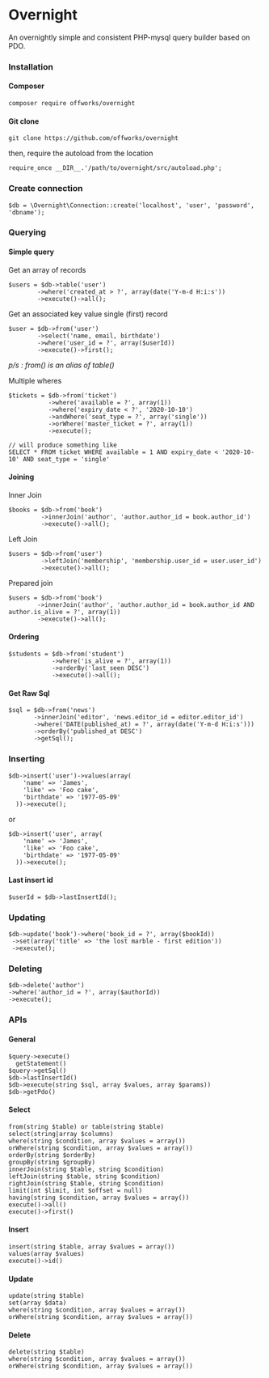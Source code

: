 # Overnight
An overnightly simple and consistent PHP-mysql query builder based on PDO.

### Installation
#### Composer
```
composer require offworks/overnight
```
#### Git clone
```
git clone https://github.com/offworks/overnight
```
then, require the autoload from the location
```
require_once __DIR__.'/path/to/overnight/src/autoload.php';
```

### Create connection
```
$db = \Overnight\Connection::create('localhost', 'user', 'password', 'dbname');
```

### Querying
#### Simple query
Get an array of records
```
$users = $db->table('user')
        ->where('created_at > ?', array(date('Y-m-d H:i:s'))
        ->execute()->all();
```
Get an associated key value single (first) record
```
$user = $db->from('user')
        ->select('name, email, birthdate')
        ->where('user_id = ?', array($userId))
        ->execute()->first();
```
*p/s : from() is an alias of table()*

Multiple wheres
```
$tickets = $db->from('ticket')
           ->where('available = ?', array(1))
           ->where('expiry_date < ?', '2020-10-10')
           ->andWhere('seat_type = ?', array('single'))
           ->orWhere('master_ticket = ?', array(1))
           ->execute();

// will produce something like
SELECT * FROM ticket WHERE available = 1 AND expiry_date < '2020-10-10' AND seat_type = 'single'
```

#### Joining
Inner Join
```
$books = $db->from('book')
         ->innerJoin('author', 'author.author_id = book.author_id')
         ->execute()->all();
```
Left Join
```
$users = $db->from('user')
         ->leftJoin('membership', 'membership.user_id = user.user_id')
         ->execute()->all();
```
Prepared join
```
$users = $db->from('book')
        ->innerJoin('author', 'author.author_id = book.author_id AND author.is_alive = ?', array(1))
        ->execute()->all();
```

#### Ordering
```
$students = $db->from('student')
            ->where('is_alive = ?', array(1))
            ->orderBy('last_seen DESC')
            ->execute()->all();
```

#### Get Raw Sql
```
$sql = $db->from('news')
       ->innerJoin('editor', 'news.editor_id = editor.editor_id')
       ->where('DATE(published_at) = ?', array(date('Y-m-d H:i:s')))
       ->orderBy('published_at DESC')
       ->getSql();
```

### Inserting
```
$db->insert('user')->values(array(
    'name' => 'James',
    'like' => 'Foo cake',
    'birthdate' => '1977-05-09'
  ))->execute();
```
or
```
$db->insert('user', array(
    'name' => 'James',
    'like' => 'Foo cake',
    'birthdate' => '1977-05-09'
  ))->execute();
```

#### Last insert id
```
$userId = $db->lastInsertId();
```

### Updating
```
$db->update('book')->where('book_id = ?', array($bookId))
 ->set(array('title' => 'the lost marble - first edition'))
 ->execute();
```

### Deleting
```
$db->delete('author')
->where('author_id = ?', array($authorId))
->execute();
```

### APIs
#### General
```
$query->execute()
  getStatement()
$query->getSql()
$db->lastInsertId()
$db->execute(string $sql, array $values, array $params))
$db->getPdo()
```

#### Select
```
from(string $table) or table(string $table)
select(string|array $columns)
where(string $condition, array $values = array())
orWhere(string $condition, array $values = array())
orderBy(string $orderBy)
groupBy(string $groupBy)
innerJoin(string $table, string $condition)
leftJoin(string $table, string $condition)
rightJoin(string $table, string $condition)
limit(int $limit, int $offset = null)
having(string $condition, array $values = array())
execute()->all()
execute()->first()
```

#### Insert
```
insert(string $table, array $values = array())
values(array $values)
execute()->id()
```

#### Update
```
update(string $table)
set(array $data)
where(string $condition, array $values = array())
orWhere(string $condition, array $values = array())
```
#### Delete
```
delete(string $table)
where(string $condition, array $values = array())
orWhere(string $condition, array $values = array())
```
